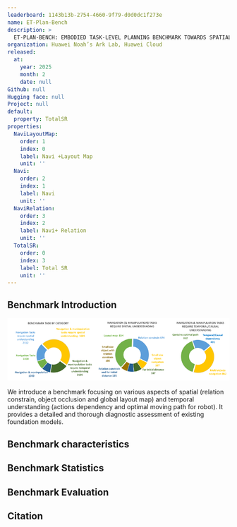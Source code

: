 ```yaml
---
leaderboard: 1143b13b-2754-4660-9f79-d0d0dc1f273e
name: ET-Plan-Bench
description: >
  ET-PLAN-BENCH: EMBODIED TASK-LEVEL PLANNING BENCHMARK TOWARDS SPATIAL-TEMPORAL COGNITION WITH FOUNDATION MODELS
organization: Huawei Noah’s Ark Lab, Huawei Cloud
released:
  at:
    year: 2025
    month: 2
    date: null
Github: null
Hugging face: null
Project: null
default:
  property: TotalSR
properties:
  NaviLayoutMap:
    order: 1
    index: 0
    label: Navi +Layout Map
    unit: ''
  Navi:
    order: 2
    index: 1
    label: Navi
    unit: ''
  NaviRelation:
    order: 3
    index: 2
    label: Navi+ Relation
    unit: ''
  TotalSR:
    order: 0
    index: 3
    label: Total SR
    unit: ''
---
```


## Benchmark Introduction

![alt text](assets/1-1.png)

We introduce a benchmark focusing on various aspects of spatial (relation constrain, object occlusion and global layout map) and temporal understanding (actions dependency and optimal moving path for robot). It provides a detailed and thorough diagnostic assessment of existing foundation models. 

## Benchmark characteristics

## Benchmark Statistics

## Benchmark Evaluation

## Citation

```
```

